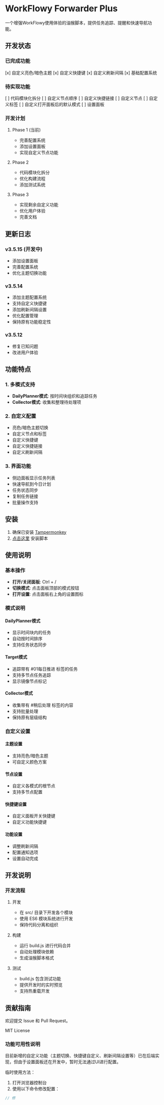 # WorkFlowy Forwarder Plus

一个增强WorkFlowy使用体验的油猴脚本，提供任务追踪、提醒和快速导航功能。

## 开发状态

### 已完成功能
[x] 自定义亮色/暗色主题
[x] 自定义快捷键
[x] 自定义刷新间隔
[x] 基础配置系统

### 待实现功能
[ ] 代码模块化拆分
[ ] 自定义节点顺序
[ ] 自定义快捷链接
[ ] 自定义节点
[ ] 自定义标签
[ ] 自定义打开面板后的默认模式
[ ] 设置面板

### 开发计划
1. Phase 1 (当前)
   - 完善配置系统
   - 添加设置面板
   - 实现自定义节点功能

2. Phase 2
   - 代码模块化拆分
   - 优化构建流程
   - 添加测试系统

3. Phase 3
   - 实现剩余自定义功能
   - 优化用户体验
   - 完善文档

## 更新日志

### v3.5.15 (开发中)
- 添加设置面板
- 完善配置系统
- 优化主题切换功能

### v3.5.14
- 添加主题配置系统
- 支持自定义快捷键
- 添加刷新间隔设置
- 优化配置管理
- 保持原有功能稳定性

### v3.5.12
- 修复已知问题
- 改进用户体验

## 功能特点

### 1. 多模式支持
- **DailyPlanner模式**: 按时间块组织和追踪任务
- **Collector模式**: 收集和整理待处理项

### 2. 自定义配置
- 亮色/暗色主题切换
- 自定义节点和标签
- 自定义快捷键
- 自定义快捷链接
- 自定义刷新间隔

### 3. 界面功能
- 侧边面板显示任务列表
- 快速导航到今日计划
- 任务状态同步
- 复制任务链接
- 批量操作支持

## 安装

1. 确保已安装 [Tampermonkey](https://www.tampermonkey.net/)
2. [点击这里](${GITHUB_URLS.raw}) 安装脚本

## 使用说明

### 基本操作
- **打开/关闭面板**: Ctrl + /
- **切换模式**: 点击面板顶部的模式按钮
- **打开设置**: 点击面板右上角的设置图标

### 模式说明

#### DailyPlanner模式
- 显示时间块内的任务
- 自动按时间排序
- 支持任务状态同步

#### Target模式
- 追踪带有 #01每日推进 标签的任务
- 支持多节点任务追踪
- 显示镜像节点标记

#### Collector模式
- 收集带有 #稍后处理 标签的内容
- 支持批量处理
- 保持原有层级结构

### 自定义设置

#### 主题设置
- 支持亮色/暗色主题
- 可自定义颜色方案

#### 节点设置
- 自定义各模式的根节点
- 支持多节点配置

#### 快捷键设置
- 自定义面板开关快捷键
- 自定义功能快捷键

#### 功能设置
- 调整刷新间隔
- 配置通知选项
- 设置自动完成

## 开发说明

### 开发流程
1. 开发
   - 在 src/ 目录下开发各个模块
   - 使用 ES6 模块系统进行开发
   - 保持代码分离和组织

2. 构建
   - 运行 build.js 进行代码合并
   - 自动处理模块依赖
   - 生成油猴脚本格式

3. 测试
   - build.js 包含测试功能
   - 提供开发时的实时预览
   - 支持热重载开发

## 贡献指南

欢迎提交 Issue 和 Pull Request。

MIT License

### 功能可用性说明

目前新增的自定义功能（主题切换、快捷键自定义、刷新间隔设置等）已在后端实现，但由于设置面板还在开发中，暂时无法通过UI进行配置。

临时使用方法：
1. 打开浏览器控制台
2. 使用以下命令修改配置：
```javascript
// 修